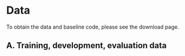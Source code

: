 # Data

To obtain the data and baseline code, please see the download page.

## A. Training, development, evaluation data



